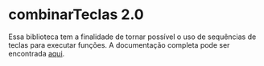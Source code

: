 # combinarTeclas 2.0
Essa biblioteca tem a finalidade de tornar possível o uso de sequências de teclas para executar funções.
A documentação completa pode ser encontrada [aqui](https://randompianist.github.io/combinarTeclas/).
